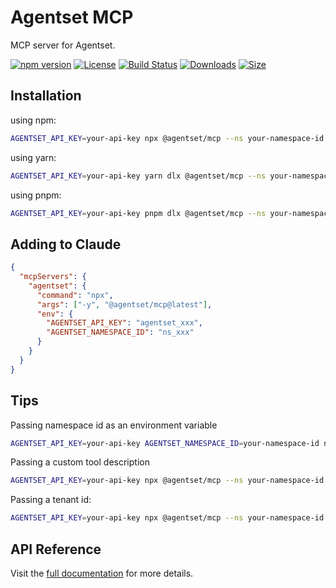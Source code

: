 # Agentset MCP

MCP server for Agentset.

[![npm version][npm-badge]][npm]
[![License][license-badge]][license]
[![Build Status][build-badge]][build]
[![Downloads][downloads-badge]][npm]
[![Size][size-badge]][npm]

## Installation

using npm:

```sh
AGENTSET_API_KEY=your-api-key npx @agentset/mcp --ns your-namespace-id
```

using yarn:

```sh
AGENTSET_API_KEY=your-api-key yarn dlx @agentset/mcp --ns your-namespace-id
```

using pnpm:

```sh
AGENTSET_API_KEY=your-api-key pnpm dlx @agentset/mcp --ns your-namespace-id
```

## Adding to Claude

```json
{
  "mcpServers": {
    "agentset": {
      "command": "npx",
      "args": ["-y", "@agentset/mcp@latest"],
      "env": {
        "AGENTSET_API_KEY": "agentset_xxx",
        "AGENTSET_NAMESPACE_ID": "ns_xxx"
      }
    }
  }
}
```

## Tips

Passing namespace id as an environment variable

```sh
AGENTSET_API_KEY=your-api-key AGENTSET_NAMESPACE_ID=your-namespace-id npx @agentset/mcp
```

Passing a custom tool description

```sh
AGENTSET_API_KEY=your-api-key npx @agentset/mcp --ns your-namespace-id -d "Your custom tool description"
```

Passing a tenant id:

```sh
AGENTSET_API_KEY=your-api-key npx @agentset/mcp --ns your-namespace-id -t your-tenant-id
```

## API Reference

Visit the [full documentation](https://docs.agentset.ai) for more details.

<!-- Links -->

[docs]: https://docs.agentset.ai/
[build-badge]: https://github.com/agentset-ai/mcp-server/actions/workflows/release.yml/badge.svg
[build]: https://github.com/agentset-ai/mcp-server/actions/workflows/release.yml
[license-badge]: https://badgen.net/github/license/agentset-ai/mcp-server
[license]: https://github.com/agentset-ai/mcp-server/blob/main/LICENSE
[npm]: https://www.npmjs.com/package/@agentset/mcp
[npm-badge]: https://badgen.net/npm/v/@agentset/mcp
[downloads-badge]: https://img.shields.io/npm/dm/@agentset/mcp.svg
[size-badge]: https://badgen.net/packagephobia/publish/@agentset/mcp
